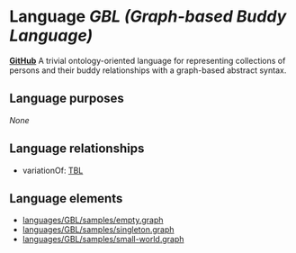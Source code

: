 # Language _GBL (Graph-based Buddy Language)_
**[GitHub](https://github.com/softlang/yas/blob/master/GBL)**
A trivial ontology-oriented language for representing collections of persons and their buddy relationships with a graph-based abstract syntax.

## Language purposes
_None_

## Language relationships
* variationOf: [TBL](http://softlang.github.io/yas/languages/TBL.html)

## Language elements
* [languages/GBL/samples/empty.graph](docs/files/languages-GBL-samples-empty.graph.md)
* [languages/GBL/samples/singleton.graph](docs/files/languages-GBL-samples-singleton.graph.md)
* [languages/GBL/samples/small-world.graph](docs/files/languages-GBL-samples-small-world.graph.md)
